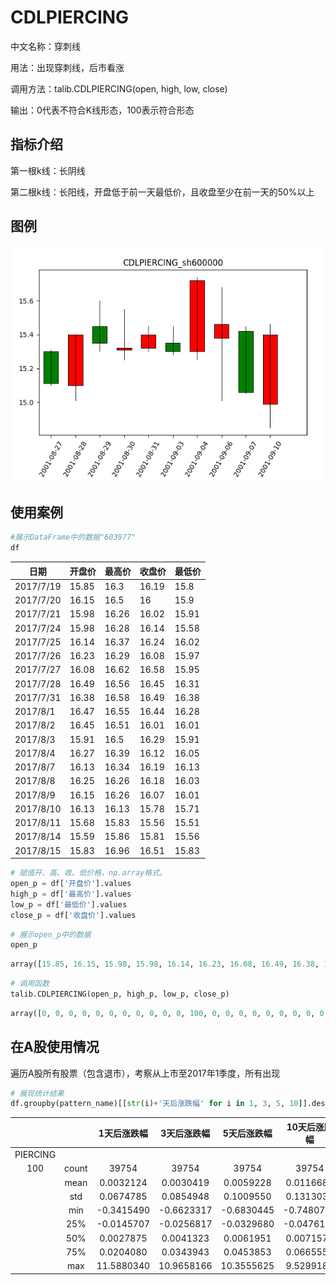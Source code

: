 # CDLPIERCING

中文名称：穿刺线

用法：出现穿刺线，后市看涨

调用方法：talib.CDLPIERCING(open, high, low, close)

输出：0代表不符合K线形态，100表示符合形态

## 指标介绍

第一根k线：长阴线

第二根k线：长阳线，开盘低于前一天最低价，且收盘至少在前一天的50%以上

## 图例

![piercing](/assets/CDLPIERCING_sh600000.png)

## 使用案例

```python
#展示DataFrame中的数据"603977"
df
```

| 日期        | 开盘价   | 最高价   | 收盘价   | 最低价   |
| --------- | ----- | ----- | ----- | ----- |
| 2017/7/19 | 15.85 | 16.3  | 16.19 | 15.8  |
| 2017/7/20 | 16.15 | 16.5  | 16    | 15.9  |
| 2017/7/21 | 15.98 | 16.26 | 16.02 | 15.91 |
| 2017/7/24 | 15.98 | 16.28 | 16.14 | 15.58 |
| 2017/7/25 | 16.14 | 16.37 | 16.24 | 16.02 |
| 2017/7/26 | 16.23 | 16.29 | 16.08 | 15.97 |
| 2017/7/27 | 16.08 | 16.62 | 16.58 | 15.95 |
| 2017/7/28 | 16.49 | 16.56 | 16.45 | 16.31 |
| 2017/7/31 | 16.38 | 16.58 | 16.49 | 16.38 |
| 2017/8/1  | 16.47 | 16.55 | 16.44 | 16.28 |
| 2017/8/2  | 16.45 | 16.51 | 16.01 | 16.01 |
| 2017/8/3  | 15.91 | 16.5  | 16.29 | 15.91 |
| 2017/8/4  | 16.27 | 16.39 | 16.12 | 16.05 |
| 2017/8/7  | 16.13 | 16.34 | 16.19 | 16.13 |
| 2017/8/8  | 16.25 | 16.26 | 16.18 | 16.03 |
| 2017/8/9  | 16.15 | 16.26 | 16.07 | 16.01 |
| 2017/8/10 | 16.13 | 16.13 | 15.78 | 15.71 |
| 2017/8/11 | 15.68 | 15.83 | 15.56 | 15.51 |
| 2017/8/14 | 15.59 | 15.86 | 15.81 | 15.56 |
| 2017/8/15 | 15.83 | 16.96 | 16.51 | 15.83 |

```python
# 赋值开、高、收、低价格，np.array格式。
open_p = df['开盘价'].values
high_p = df['最高价'].values
low_p = df['最低价'].values
close_p = df['收盘价'].values
```

```python
# 展示open_p中的数据
open_p
```

```python
array([15.85, 16.15, 15.98, 15.98, 16.14, 16.23, 16.08, 16.49, 16.38, 16.47, 16.45, 15.91, 16.27, 16.13, 16.25, 16.15, 16.13, 15.68, 15.59, 15.83])
```

```python
# 调用函数
talib.CDLPIERCING(open_p, high_p, low_p, close_p)
```

```python
array([0, 0, 0, 0, 0, 0, 0, 0, 0, 0, 0, 100, 0, 0, 0, 0, 0, 0, 0, 0, 0, 0, 0, 0, 0, 0, 0, 0, 0, 0],dtype=int32)
```

## 在A股使用情况

遍历A股所有股票（包含退市），考察从上市至2017年1季度，所有出现

```PYTHON
# 展现统计结果
df.groupby(pattern_name)[[str(i)+'天后涨跌幅' for i in 1, 3, 5, 10]].describe()
```



|          |       |   1天后涨跌幅   |   3天后涨跌幅   |   5天后涨跌幅   |  10天后涨跌幅   |
| :------: | :---: | :--------: | :--------: | :--------: | :--------: |
| PIERCING |       |            |            |            |            |
|   100    | count |   39754    |   39754    |   39754    |   39754    |
|          | mean  | 0.0032124  | 0.0030419  | 0.0059228  | 0.0116688  |
|          |  std  | 0.0674785  | 0.0854948  | 0.1009550  | 0.1313031  |
|          |  min  | -0.3415490 | -0.6623317 | -0.6830445 | -0.7480733 |
|          |  25%  | -0.0145707 | -0.0256817 | -0.0329680 | -0.0476180 |
|          |  50%  | 0.0027875  | 0.0041323  | 0.0061951  | 0.0071571  |
|          |  75%  | 0.0204080  | 0.0343943  | 0.0453853  | 0.0665556  |
|          |  max  | 11.5880340 | 10.9658166 | 10.3555625 | 9.5299186  |